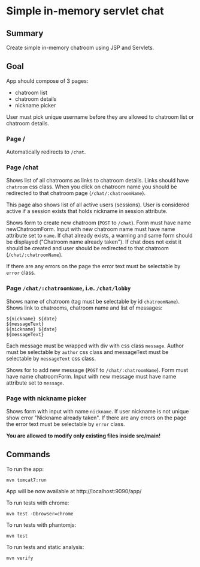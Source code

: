 # Simple in-memory servlet chat

## Summary

Create simple in-memory chatroom using JSP and Servlets.

## Goal

App should compose of 3 pages:

* chatroom list
* chatroom details
* nickname picker

User must pick unique username before they are allowed to chatroom list or chatroom details.

### Page /
Automatically redirects to `/chat`.

### Page /chat

Shows list of all chatrooms as links to chatroom details. Links should have `chatroom` css class.
When you click on chatroom name you should be redirected to that chatroom page (`/chat/:chatroomName`).
 
This page also shows list of all active users (sessions). User is considered active if a session exists that holds
nickname in session attribute.

Shows form to create new chatroom (`POST` to `/chat`).
Form must have name newChatroomForm. Input with new chatroom name must have name attribute set to `name`.
If chat already exists, a warning and same form should be displayed ("Chatroom name already taken").
If chat does not exist it should be created and user should be redirected to that chatroom (`/chat/:chatroomName`).

If there are any errors on the page the error text must be selectable by `error` class.

### Page `/chat/:chatroomName`, i.e. `/chat/lobby`

Shows name of chatroom (tag must be selectable by id `chatroomName`).
Shows link to chatrooms, chatroom name and list of messages:

    ${nickname} ${date}
    ${messageText}
    ${nickname} ${date}
    ${messageText}

Each message must be wrapped with div with css class `message`. Author must be selectable by `author` css class
 and messageText must be selectable by `messageText` css class.

Shows for to add new message (`POST` to `/chat/:chatroomName`).
Form must have name chatroomForm. Input with new message must have name attribute set to `message`.

### Page with nickname picker

Shows form with input with name `nickname`.
If user nickname is not unique show error "Nickname already taken".
If there are any errors on the page the error text must be selectable by `error` class.


**You are allowed to modify only existing files inside src/main!**

## Commands

To run the app:

    mvn tomcat7:run

App will be now available at http://localhost:9090/app/

To run tests with chrome:

    mvn test -Dbrowser=chrome
    
To run tests with phantomjs:

    mvn test
    
To run tests and static analysis:
 
    mvn verify
